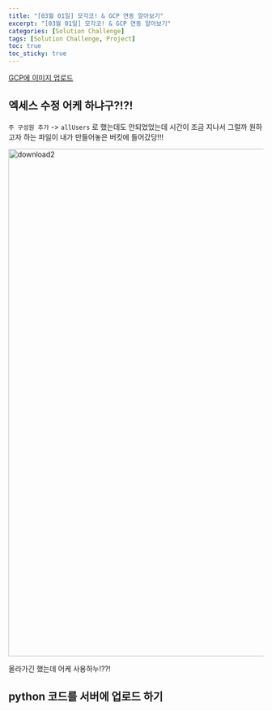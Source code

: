```yaml
---
title: "[03월 01일] 모각코! & GCP 연동 알아보기"
excerpt: "[03월 01일] 모각코! & GCP 연동 알아보기"
categories: [Solution Challenge]
tags: [Solution Challenge, Project]
toc: true
toc_sticky: true
---
```


[GCP에 이미지 업로드](https://velog.io/@irish/Google-Cloud-Platform%EC%9C%BC%EB%A1%9C-%EC%9D%B4%EB%AF%B8%EC%A7%80-%EA%B3%B5%EA%B0%9C-URL-%EC%83%9D%EC%84%B1%ED%95%98%EA%B8%B0-with-Python) <br>

## 엑세스 수정 어케 하냐구?!?!

`주 구성원 추가` -> `allUsers` 로 했는데도 안되었었는데 시간이 조금 지나서 그럴까 원하고자 하는 파일이 내가 만들어놓은 버킷에 들어갔당!!! <br>

<img width="1000" alt="download2" src="https://user-images.githubusercontent.com/96654391/222065144-f82da23b-6710-4174-a3ac-ed5283aa55ab.png"> <br>

올라가긴 했는데 어케 사용하누!??!

## python 코드를 서버에 업로드 하기
